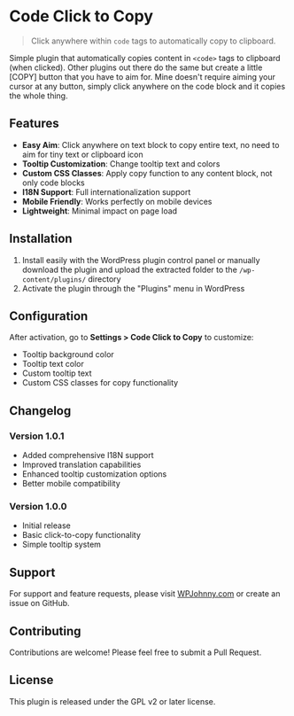 # Code Click to Copy

> Click anywhere within `code` tags to automatically copy to clipboard.

Simple plugin that automatically copies content in `<code>` tags to clipboard (when clicked). Other plugins out there do the same but create a little [COPY] button that you have to aim for. Mine doesn't require aiming your cursor at any button, simply click anywhere on the code block and it copies the whole thing.


## Features

- **Easy Aim**: Click anywhere on text block to copy entire text, no need to aim for tiny text or clipboard icon
- **Tooltip Customization**: Change tooltip text and colors
- **Custom CSS Classes**: Apply copy function to any content block, not only code blocks
- **I18N Support**: Full internationalization support
- **Mobile Friendly**: Works perfectly on mobile devices
- **Lightweight**: Minimal impact on page load

## Installation

1. Install easily with the WordPress plugin control panel or manually download the plugin and upload the extracted folder to the `/wp-content/plugins/` directory
2. Activate the plugin through the "Plugins" menu in WordPress

## Configuration

After activation, go to **Settings > Code Click to Copy** to customize:
- Tooltip background color
- Tooltip text color
- Custom tooltip text
- Custom CSS classes for copy functionality

## Changelog

### Version 1.0.1
- Added comprehensive I18N support
- Improved translation capabilities
- Enhanced tooltip customization options
- Better mobile compatibility

### Version 1.0.0
- Initial release
- Basic click-to-copy functionality
- Simple tooltip system

## Support

For support and feature requests, please visit [WPJohnny.com](https://wpjohnny.com) or create an issue on GitHub.

## Contributing

Contributions are welcome! Please feel free to submit a Pull Request.

## License

This plugin is released under the GPL v2 or later license.
